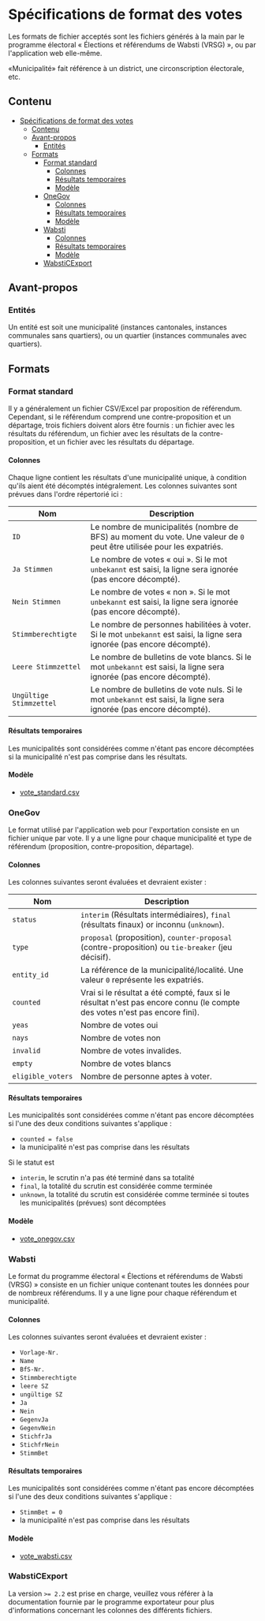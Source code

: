 # Spécifications de format des votes

Les formats de fichier acceptés sont les fichiers générés à la main par le programme électoral « Élections et référendums de Wabsti (VRSG) », ou par l'application web elle-même.

«Municipalité» fait référence à un district, une circonscription électorale, etc.

## Contenu

<!-- TOC START min:1 max:4 link:true update:true -->
- [Spécifications de format des votes](#spcifications-de-format-des-votes)
  - [Contenu](#contenu)
  - [Avant-propos](#avant-propos)
    - [Entités](#entits)
  - [Formats](#formats)
    - [Format standard](#format-standard)
      - [Colonnes](#colonnes)
      - [Résultats temporaires](#rsultats-temporaires)
      - [Modèle](#modle)
    - [OneGov](#onegov)
      - [Colonnes](#colonnes-1)
      - [Résultats temporaires](#rsultats-temporaires-1)
      - [Modèle](#modle-1)
    - [Wabsti](#wabsti)
      - [Colonnes](#colonnes-2)
      - [Résultats temporaires](#rsultats-temporaires-2)
      - [Modèle](#modle-2)
    - [WabstiCExport](#wabsticexport)

<!-- TOC END -->


## Avant-propos

### Entités

Un entité est soit une municipalité (instances cantonales, instances communales sans quartiers), ou un quartier (instances communales avec quartiers).

## Formats

### Format standard

Il y a généralement un fichier CSV/Excel par proposition de référendum. Cependant, si le référendum comprend une contre-proposition et un départage, trois fichiers doivent alors être fournis : un fichier avec les résultats du référendum, un fichier avec les résultats de la contre-proposition, et un fichier avec les résultats du départage.

#### Colonnes

Chaque ligne contient les résultats d'une municipalité unique, à condition qu'ils aient été décomptés intégralement. Les colonnes suivantes sont prévues dans l'ordre répertorié ici :

Nom|Description
---|---
`ID`|Le nombre de municipalités (nombre de BFS) au moment du vote. Une valeur de `0` peut être utilisée pour les expatriés.
`Ja Stimmen`|Le nombre de votes « oui ». Si le mot `unbekannt` est saisi, la ligne sera ignorée (pas encore décompté).
`Nein Stimmen`|Le nombre de votes « non ». Si le mot `unbekannt` est saisi, la ligne sera ignorée (pas encore décompté).
`Stimmberechtigte`|Le nombre de personnes habilitées à voter. Si le mot `unbekannt` est saisi, la ligne sera ignorée (pas encore décompté).
`Leere Stimmzettel`|Le nombre de bulletins de vote blancs. Si le mot `unbekannt` est saisi, la ligne sera ignorée (pas encore décompté).
`Ungültige Stimmzettel`|Le nombre de bulletins de vote nuls. Si le mot `unbekannt` est saisi, la ligne sera ignorée (pas encore décompté).

#### Résultats temporaires

Les municipalités sont considérées comme n'étant pas encore décomptées si la municipalité n'est pas comprise dans les résultats.

#### Modèle

- [vote_standard.csv](https://raw.githubusercontent.com/OneGov/onegov.election_day/master/docs/templates/vote_standard.csv)


### OneGov

Le format utilisé par l'application web pour l'exportation consiste en un fichier unique par vote. Il y a une ligne pour chaque municipalité et type de référendum (proposition, contre-proposition, départage).

#### Colonnes

Les colonnes suivantes seront évaluées et devraient exister :

Nom|Description
---|---
`status`|`interim` (Résultats intermédiaires), `final` (résultats finaux) or inconnu (`unknown`).
`type`|`proposal` (proposition), `counter-proposal` (contre-proposition) ou `tie-breaker` (jeu décisif).
`entity_id`|La référence de la municipalité/localité. Une valeur `0` représente les expatriés.
`counted`|Vrai si le résultat a été compté, faux si le résultat n'est pas encore connu (le compte des votes n'est pas encore fini).
`yeas`|Nombre de votes oui
`nays`|Nombre de votes non
`invalid`|Nombre de votes invalides.
`empty`|Nombre de votes blancs
`eligible_voters`|Nombre de personne aptes à voter.


#### Résultats temporaires

Les municipalités sont considérées comme n'étant pas encore décomptées si l'une des deux conditions suivantes s'applique :
- `counted = false`
- la municipalité n'est pas comprise dans les résultats

Si le statut est
- `interim`, le scrutin n'a pas été terminé dans sa totalité
- `final`, la totalité du scrutin est considérée comme terminée
- `unknown`, la totalité du scrutin est considérée comme terminée si toutes les municipalités (prévues) sont décomptées

#### Modèle

- [vote_onegov.csv](https://raw.githubusercontent.com/OneGov/onegov.election_day/master/docs/templates/vote_onegov.csv)


### Wabsti

Le format du programme électoral « Élections et référendums de Wabsti (VRSG) » consiste en un fichier unique contenant toutes les données pour de nombreux référendums. Il y a une ligne pour chaque référendum et municipalité.

#### Colonnes

Les colonnes suivantes seront évaluées et devraient exister :
- `Vorlage-Nr.`
- `Name`
- `BfS-Nr.`
- `Stimmberechtigte`
- `leere SZ`
- `ungültige SZ`
- `Ja`
- `Nein`
- `GegenvJa`
- `GegenvNein`
- `StichfrJa`
- `StichfrNein`
- `StimmBet`

#### Résultats temporaires

Les municipalités sont considérées comme n'étant pas encore décomptées si l'une des deux conditions suivantes s'applique :

- `StimmBet = 0`
- la municipalité n'est pas comprise dans les résultats

#### Modèle

- [vote_wabsti.csv](https://raw.githubusercontent.com/OneGov/onegov.election_day/master/docs/templates/vote_wabsti.csv)


### WabstiCExport

La version `>= 2.2` est prise en charge, veuillez vous référer à la documentation fournie par le programme exportateur pour plus d'informations concernant les colonnes des différents fichiers.
